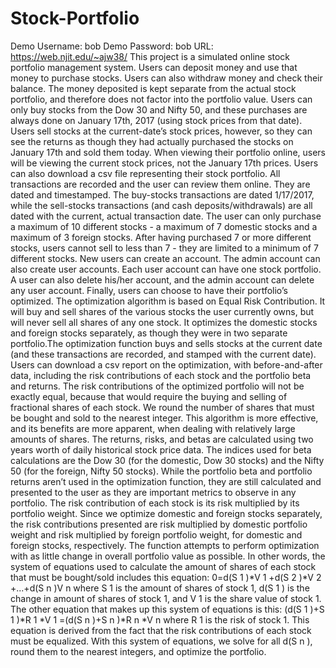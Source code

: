 # Stock-Portfolio
Demo Username: bob
Demo Password: bob
URL: https://web.njit.edu/~ajw38/
This project is a simulated online stock portfolio management system. Users can deposit
money and use that money to purchase stocks. Users can also withdraw money and check their
balance. The money deposited is kept separate from the actual stock portfolio, and therefore
does not factor into the portfolio value. Users can only buy stocks from the Dow 30 and Nifty 50,
and these purchases are always done on January 17th, 2017 (using stock prices from that
date). Users sell stocks at the current-date’s stock prices, however, so they can see the returns
as though they had actually purchased the stocks on January 17th and sold them today. When
viewing their portfolio online, users will be viewing the current stock prices, not the January 17th
prices. Users can also download a csv file representing their stock portfolio. All transactions are
recorded and the user can review them online. They are dated and timestamped. The
buy-stocks transactions are dated 1/17/2017, while the sell-stocks transactions (and cash
deposits/withdrawals) are all dated with the current, actual transaction date. The user can only
purchase a maximum of 10 different stocks - a maximum of 7 domestic stocks and a maximum
of 3 foreign stocks. After having purchased 7 or more different stocks, users cannot sell to less
than 7 - they are limited to a minimum of 7 different stocks. New users can create an account.
The admin account can also create user accounts. Each user account can have one stock
portfolio. A user can also delete his/her account, and the admin account can delete any user
account.
Finally, users can choose to have their portfolio’s optimized. The optimization algorithm
is based on Equal Risk Contribution. It will buy and sell shares of the various stocks the user
currently owns, but will never sell all shares of any one stock. It optimizes the domestic stocks
and foreign stocks separately, as though they were in two separate portfolio.The optimization
function buys and sells stocks at the current date (and these transactions are recorded, and
stamped with the current date). Users can download a csv report on the optimization, with
before-and-after data, including the risk contributions of each stock and the portfolio beta and
returns. The risk contributions of the optimized portfolio will not be exactly equal, because that
would require the buying and selling of fractional shares of each stock. We round the number of
shares that must be bought and sold to the nearest integer. This algorithm is more effective, and
its benefits are more apparent, when dealing with relatively large amounts of shares. The
returns, risks, and betas are calculated using two years worth of daily historical stock price data.
The indices used for beta calculations are the Dow 30 (for the domestic, Dow 30 stocks) and the
Nifty 50 (for the foreign, Nifty 50 stocks). While the portfolio beta and portfolio returns aren’t
used in the optimization function, they are still calculated and presented to the user as they are
important metrics to observe in any portfolio.
The risk contribution of each stock is its risk multiplied by its portfolio weight. Since we
optimize domestic and foreign stocks separately, the risk contributions presented are risk
multiplied by domestic portfolio weight and risk multiplied by foreign portfolio weight, for
domestic and foreign stocks, respectively. The function attempts to perform optimization with as
little change in overall portfolio value as possible. In other words, the system of equations used
to calculate the amount of shares of each stock that must be bought/sold includes this equation:
0=d(S 1 )*V 1 +d(S 2 )*V 2 +...+d(S n )V n
where S 1 is the amount of shares of stock 1, d(S 1 ) is the change in amount of shares of stock 1,
and V 1 is the share value of stock 1. The other equation that makes up this system of equations
is this:
(d(S 1 )+S 1 )*R 1 *V 1 =(d(S n )+S n )*R n *V n
where R 1 is the risk of stock 1. This equation is derived from the fact that the risk contributions of
each stock must be equalized. With this system of equations, we solve for all d(S n ), round them
to the nearest integers, and optimize the portfolio.
